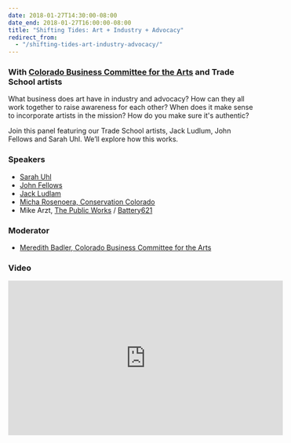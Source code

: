 ```yaml
---
date: 2018-01-27T14:30:00-08:00
date_end: 2018-01-27T16:00:00-08:00
title: "Shifting Tides: Art + Industry + Advocacy"
redirect_from:
  - "/shifting-tides-art-industry-advocacy/"
---
```


### With [Colorado Business Committee for the Arts](http://cbca.org/) and Trade School artists

What business does art have in industry and advocacy? How can they all work together to raise awareness for each other? When does it make sense to incorporate artists in the mission? How do you make sure it's authentic? 

Join this panel featuring our Trade School artists, Jack Ludlum, John Fellows and Sarah Uhl. We’ll explore how this works.

### Speakers
- [Sarah Uhl](http://sarahuhl.com/)
- [John Fellows](http://johnfellowsart.com/)
- [Jack Ludlam](http://www.jackludlam.com/)
- [Micha Rosenoera, Conservation Colorado](https://conservationco.org/)
- Mike Arzt, [The Public Works](https://www.thepublicworks.biz/) / [Battery621](http://www.battery621.com/)

### Moderator
- [Meredith Badler, Colorado Business Committee for the Arts](http://cbca.org/)

### Video
<iframe src="https://www.facebook.com/plugins/video.php?href=https%3A%2F%2Fwww.facebook.com%2FSomethingIndependent%2Fvideos%2F1588823051155057%2F&show_text=0&width=560" width="560" height="315" style="border:none;overflow:hidden" scrolling="no" frameborder="0" allowTransparency="true" allowFullScreen="true"></iframe>
